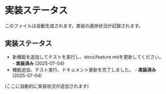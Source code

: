 # 実装ステータス

このファイルは自動生成されます。実装の進捗状況が記録されます。

## 実装ステータス

- 新機能を追加してテストを実行し、docs/feature.mdを更新してください。 - **実装済み** (2025-07-04)
- 機能追加、テスト実行、ドキュメント更新を完了しました。 - **実装済み** (2025-07-04)


(ここに自動的に実装状況が追加されます)
